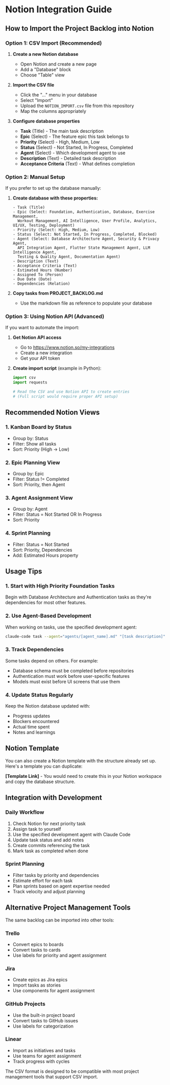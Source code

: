 # Notion Integration Guide

## How to Import the Project Backlog into Notion

### Option 1: CSV Import (Recommended)

1. **Create a new Notion database**
   - Open Notion and create a new page
   - Add a "Database" block
   - Choose "Table" view

2. **Import the CSV file**
   - Click the "..." menu in your database
   - Select "Import"
   - Upload the `NOTION_IMPORT.csv` file from this repository
   - Map the columns appropriately

3. **Configure database properties**
   - **Task** (Title) - The main task description
   - **Epic** (Select) - The feature epic this task belongs to
   - **Priority** (Select) - High, Medium, Low
   - **Status** (Select) - Not Started, In Progress, Completed
   - **Agent** (Select) - Which development agent to use
   - **Description** (Text) - Detailed task description
   - **Acceptance Criteria** (Text) - What defines completion

### Option 2: Manual Setup

If you prefer to set up the database manually:

1. **Create database with these properties:**
   ```
   - Task (Title)
   - Epic (Select: Foundation, Authentication, Database, Exercise Management, 
     Workout Management, AI Intelligence, User Profile, Analytics, UI/UX, Testing, Deployment)
   - Priority (Select: High, Medium, Low)
   - Status (Select: Not Started, In Progress, Completed, Blocked)
   - Agent (Select: Database Architecture Agent, Security & Privacy Agent, 
     API Integration Agent, Flutter State Management Agent, LLM Intelligence Agent,
     Testing & Quality Agent, Documentation Agent)
   - Description (Text)
   - Acceptance Criteria (Text)
   - Estimated Hours (Number)
   - Assigned To (Person)
   - Due Date (Date)
   - Dependencies (Relation)
   ```

2. **Copy tasks from PROJECT_BACKLOG.md**
   - Use the markdown file as reference to populate your database

### Option 3: Using Notion API (Advanced)

If you want to automate the import:

1. **Get Notion API access**
   - Go to https://www.notion.so/my-integrations
   - Create a new integration
   - Get your API token

2. **Create import script** (example in Python):
   ```python
   import csv
   import requests

   # Read the CSV and use Notion API to create entries
   # (Full script would require proper API setup)
   ```

## Recommended Notion Views

### 1. **Kanban Board by Status**
- Group by: Status
- Filter: Show all tasks
- Sort: Priority (High → Low)

### 2. **Epic Planning View**
- Group by: Epic
- Filter: Status != Completed
- Sort: Priority, then Agent

### 3. **Agent Assignment View**
- Group by: Agent
- Filter: Status = Not Started OR In Progress
- Sort: Priority

### 4. **Sprint Planning**
- Filter: Status = Not Started
- Sort: Priority, Dependencies
- Add: Estimated Hours property

## Usage Tips

### 1. **Start with High Priority Foundation Tasks**
Begin with Database Architecture and Authentication tasks as they're dependencies for most other features.

### 2. **Use Agent-Based Development**
When working on tasks, use the specified development agent:
```bash
claude-code task --agent="agents/[agent_name].md" "[task description]"
```

### 3. **Track Dependencies**
Some tasks depend on others. For example:
- Database schema must be completed before repositories
- Authentication must work before user-specific features
- Models must exist before UI screens that use them

### 4. **Update Status Regularly**
Keep the Notion database updated with:
- Progress updates
- Blockers encountered
- Actual time spent
- Notes and learnings

## Notion Template

You can also create a Notion template with the structure already set up. Here's a template you can duplicate:

**[Template Link]** - You would need to create this in your Notion workspace and copy the database structure.

## Integration with Development

### Daily Workflow
1. Check Notion for next priority task
2. Assign task to yourself
3. Use the specified development agent with Claude Code
4. Update task status and add notes
5. Create commits referencing the task
6. Mark task as completed when done

### Sprint Planning
- Filter tasks by priority and dependencies
- Estimate effort for each task
- Plan sprints based on agent expertise needed
- Track velocity and adjust planning

## Alternative Project Management Tools

The same backlog can be imported into other tools:

### Trello
- Convert epics to boards
- Convert tasks to cards
- Use labels for priority and agent assignment

### Jira
- Create epics as Jira epics
- Import tasks as stories
- Use components for agent assignment

### GitHub Projects
- Use the built-in project board
- Convert tasks to GitHub issues
- Use labels for categorization

### Linear
- Import as initiatives and tasks
- Use teams for agent assignment
- Track progress with cycles

The CSV format is designed to be compatible with most project management tools that support CSV import.